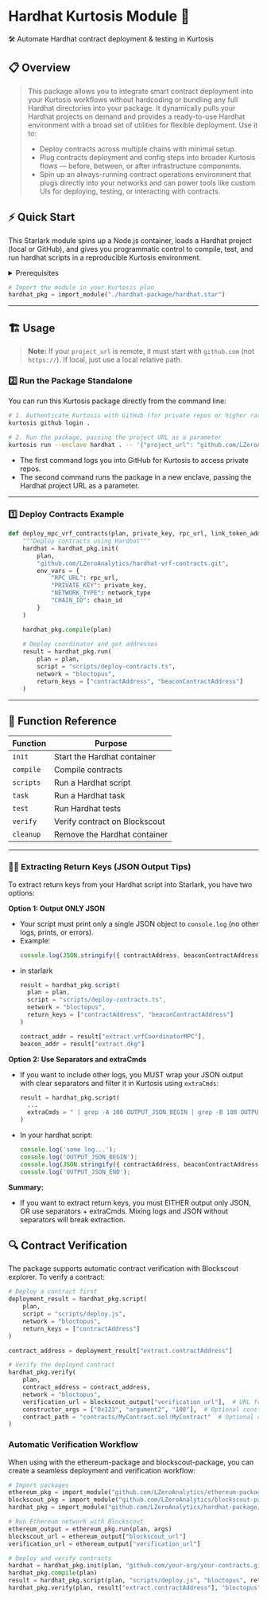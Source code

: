 # Hardhat Kurtosis Module 🚀

🛠️ Automate Hardhat contract deployment & testing in Kurtosis

## 📋 Overview

>This package allows you to integrate smart contract deployment into your Kurtosis workflows without hardcoding or bundling any full Hardhat directories into your package. It dynamically pulls your Hardhat projects on demand and provides a ready-to-use Hardhat environment with a broad set of utilities for flexible deployment. Use it to:
> - Deploy contracts across multiple chains with minimal setup.
> - Plug contracts deployment and config steps into broader Kurtosis flows — before, between, or after infrastructure components.
> - Spin up an always-running contract operations environment that plugs directly into your networks and can power tools like custom UIs for deploying, testing, or interacting with contracts.

## ⚡ Quick Start

This Starlark module spins up a Node.js container, loads a Hardhat project (local or GitHub), and gives you programmatic control to compile, test, and run hardhat scripts in a reproducible Kurtosis environment.

<details>
<summary> Prerequisites</summary>

- [Kurtosis](https://docs.kurtosis.com/) installed
- A Hardhat project (local folder or GitHub repo)
- (Optional) GitHub token for private repos
</details>

```python
# Import the module in your Kurtosis plan
hardhat_pkg = import_module("./hardhat-package/hardhat.star")
```

---

## 🏗️ Usage

> **Note:** If your `project_url` is remote, it must start with `github.com` (not `https://`). If local, just use a local relative path.

### 2️⃣ Run the Package Standalone

You can run this Kurtosis package directly from the command line:

```bash
# 1. Authenticate Kurtosis with GitHub (for private repos or higher rate limits)
kurtosis github login .

# 2. Run the package, passing the project URL as a parameter
kurtosis run --enclave hardhat . -- '{"project_url": "github.com/LZeroAnalytics/hardhat-vrf-contracts"}'
```
- The first command logs you into GitHub for Kurtosis to access private repos.
- The second command runs the package in a new enclave, passing the Hardhat project URL as a parameter.

---

### 1️⃣ Deploy Contracts Example

```python
def deploy_mpc_vrf_contracts(plan, private_key, rpc_url, link_token_address, link_native_token_feed_address, key_id, network_type="ethereum"):
    """Deploy contracts using Hardhat"""
    hardhat = hardhat_pkg.init(
        plan, 
        "github.com/LZeroAnalytics/hardhat-vrf-contracts.git",
        env_vars = {
            "RPC_URL": rpc_url,
            "PRIVATE_KEY": private_key,
            "NETWORK_TYPE": network_type
            "CHAIN_ID": chain_id
        }
    )

    hardhat_pkg.compile(plan)
    
    # Deploy coordinator and get addresses
    result = hardhat_pkg.run(
        plan = plan,
        script = "scripts/deploy-contracts.ts",
        network = "bloctopus",
        return_keys = ["contractAddress", "beaconContractAddress"]
    )
```

---

## 🧩 Function Reference

| Function   | Purpose                                      |
|------------|----------------------------------------------|
| `init`     | Start the Hardhat container                  |
| `compile`  | Compile contracts                            |
| `scripts`      | Run a Hardhat script                         |
| `task`     | Run a Hardhat task                           |
| `test`     | Run Hardhat tests                            |
| `verify`   | Verify contract on Blockscout                |
| `cleanup`  | Remove the Hardhat container                 |

---

### 🧑‍💻 Extracting Return Keys (JSON Output Tips)

To extract return keys from your Hardhat script into Starlark, you have two options:

**Option 1: Output ONLY JSON**
- Your script must print only a single JSON object to `console.log` (no other logs, prints, or errors).
- Example:
  ```js
  console.log(JSON.stringify({ contractAddress, beaconContractAddress }));
  ```
- in starlark
  ```js
  result = hardhat_pkg.script(
    plan = plan,
    script = "scripts/deploy-contracts.ts",
    network = "bloctopus",
    return_keys = ["contractAddress", "beaconContractAddress"]
  )

  contract_addr = result["extract.vrfCoordinatorMPC"],
  beacon_addr = result["extract.dkg"]
  ```

**Option 2: Use Separators and extraCmds**
- If you want to include other logs, you MUST wrap your JSON output with clear separators and filter it in Kurtosis using `extraCmds`:
  ```python
  result = hardhat_pkg.script(
    ...
    extraCmds = " | grep -A 100 OUTPUT_JSON_BEGIN | grep -B 100 OUTPUT_JSON_END"
  )
  ```
- In your hardhat script:
  ```js
  console.log('some log...');
  console.log('OUTPUT_JSON_BEGIN');
  console.log(JSON.stringify({ contractAddress, beaconContractAddress }));
  console.log('OUTPUT_JSON_END');
  ```

**Summary:**
- If you want to extract return keys, you must EITHER output only JSON, OR use separators + extraCmds. Mixing logs and JSON without separators will break extraction.

## 🔍 Contract Verification

The package supports automatic contract verification with Blockscout explorer. To verify a contract:

```python
# Deploy a contract first
deployment_result = hardhat_pkg.script(
    plan,
    script = "scripts/deploy.js",
    network = "bloctopus",
    return_keys = ["contractAddress"]
)

contract_address = deployment_result["extract.contractAddress"]

# Verify the deployed contract
hardhat_pkg.verify(
    plan,
    contract_address = contract_address,
    network = "bloctopus",
    verification_url = blockscout_output["verification_url"],  # URL from blockscout package
    constructor_args = ["0x123", "argument2", "100"],  # Optional constructor arguments
    contract_path = "contracts/MyContract.sol:MyContract"  # Optional contract path if there are multiple contracts
)
```

### Automatic Verification Workflow

When using with the ethereum-package and blockscout-package, you can create a seamless deployment and verification workflow:

```python
# Import packages
ethereum_pkg = import_module("github.com/LZeroAnalytics/ethereum-package/main.star")
blockscout_pkg = import_module("github.com/LZeroAnalytics/blockscout-package/main.star")
hardhat_pkg = import_module("github.com/LZeroAnalytics/hardhat-package/main.star")

# Run Ethereum network with Blockscout
ethereum_output = ethereum_pkg.run(plan, args)
blockscout_url = ethereum_output["blockscout_url"]
verification_url = ethereum_output["verification_url"]

# Deploy and verify contracts
hardhat = hardhat_pkg.init(plan, "github.com/your-org/your-contracts.git")
hardhat_pkg.compile(plan)
result = hardhat_pkg.script(plan, "scripts/deploy.js", "bloctopus", return_keys=["contractAddress"])
hardhat_pkg.verify(plan, result["extract.contractAddress"], "bloctopus", verification_url)
```
